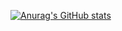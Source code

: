[![Anurag's GitHub stats](https://github-readme-stats.vercel.app/api?username=Skillz808)](https://github.com/anuraghazra/github-readme-stats)
